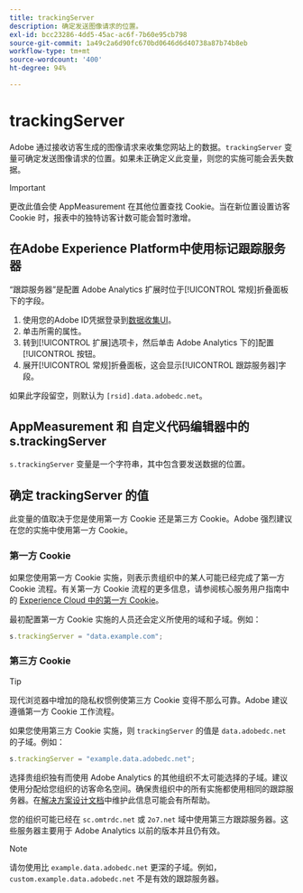 ```yaml
---
title: trackingServer
description: 确定发送图像请求的位置。
exl-id: bcc23286-4dd5-45ac-ac6f-7b60e95cb798
source-git-commit: 1a49c2a6d90fc670bd0646d6d40738a87b74b8eb
workflow-type: tm+mt
source-wordcount: '400'
ht-degree: 94%

---
```


# trackingServer

Adobe 通过接收访客生成的图像请求来收集您网站上的数据。`trackingServer` 变量可确定发送图像请求的位置。如果未正确定义此变量，则您的实施可能会丢失数据。

>[!IMPORTANT]
>
>更改此值会使 AppMeasurement 在其他位置查找 Cookie。当在新位置设置访客 Cookie 时，报表中的独特访客计数可能会暂时激增。

## 在Adobe Experience Platform中使用标记跟踪服务器

“跟踪服务器”是配置 Adobe Analytics 扩展时位于[!UICONTROL 常规]折叠面板下的字段。

1. 使用您的Adobe ID凭据登录到[数据收集UI](https://experience.adobe.com/data-collection)。
2. 单击所需的属性。
3. 转到[!UICONTROL 扩展]选项卡，然后单击 Adobe Analytics 下的]配置[!UICONTROL 按钮。
4. 展开[!UICONTROL 常规]折叠面板，这会显示[!UICONTROL 跟踪服务器]字段。

如果此字段留空，则默认为 `[rsid].data.adobedc.net`。

## AppMeasurement 和 自定义代码编辑器中的 s.trackingServer

`s.trackingServer` 变量是一个字符串，其中包含要发送数据的位置。

## 确定 trackingServer 的值

此变量的值取决于您是使用第一方 Cookie 还是第三方 Cookie。Adobe 强烈建议在您的实施中使用第一方 Cookie。

### 第一方 Cookie

如果您使用第一方 Cookie 实施，则表示贵组织中的某人可能已经完成了第一方 Cookie 流程。有关第一方 Cookie 流程的更多信息，请参阅核心服务用户指南中的 [Experience Cloud 中的第一方 Cookie](https://experienceleague.adobe.com/docs/core-services/interface/ec-cookies/cookies-first-party.html?lang=zh-Hans)。

最初配置第一方 Cookie 实施的人员还会定义所使用的域和子域。例如：

```js
s.trackingServer = "data.example.com";
```

### 第三方 Cookie

>[!TIP]
>
>现代浏览器中增加的隐私权惯例使第三方 Cookie 变得不那么可靠。Adobe 建议遵循第一方 Cookie 工作流程。

如果您使用第三方 Cookie 实施，则 `trackingServer` 的值是 `data.adobedc.net` 的子域。例如：

```js
s.trackingServer = "example.data.adobedc.net";
```

选择贵组织独有而使用 Adobe Analytics 的其他组织不太可能选择的子域。建议使用分配给您组织的访客命名空间。确保贵组织中的所有实施都使用相同的跟踪服务器。在[解决方案设计文档](../../prepare/solution-design.md)中维护此信息可能会有所帮助。

您的组织可能已经在 `sc.omtrdc.net` 或 `2o7.net` 域中使用第三方跟踪服务器。这些服务器主要用于 Adobe Analytics 以前的版本并且仍有效。

>[!NOTE]
>
>请勿使用比 `example.data.adobedc.net` 更深的子域。例如，`custom.example.data.adobedc.net` 不是有效的跟踪服务器。
